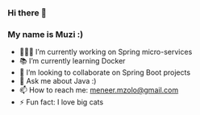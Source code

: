 ### Hi there 👋

### My name is Muzi :)

- 👨🏽‍💻 I’m currently working on Spring micro-services
- 📚 I’m currently learning Docker
- 👯 I’m looking to collaborate on Spring Boot projects
- 💬 Ask me about Java :)
- 📫 How to reach me: meneer.mzolo@gmail.com
- ⚡️ Fun fact: I love big cats 


